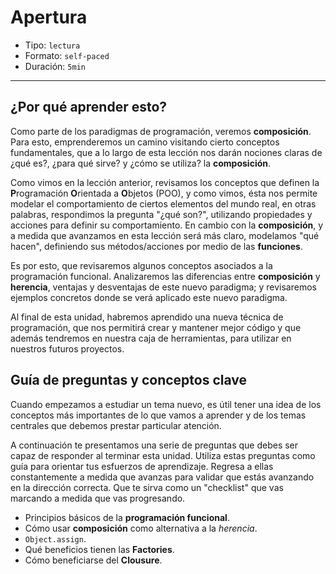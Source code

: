 # Apertura

* Tipo: `lectura`
* Formato: `self-paced`
* Duración: `5min`

***

## ¿Por qué aprender esto?

Como parte de los paradigmas de programación, veremos **composición**. Para
esto, emprenderemos un camino visitando cierto conceptos fundamentales, que a lo
largo de esta lección nos darán nociones claras de ¿qué es?, ¿para qué sirve? y
¿cómo se utiliza? la **composición**.

Como vimos en la lección anterior, revisamos los conceptos que definen la
**P**rogramación **O**rientada a **O**bjetos (POO), y como vimos, ésta nos
permite modelar el comportamiento de ciertos elementos del mundo real, en otras
palabras, respondimos la pregunta "¿qué son?", utilizando propiedades y acciones
para definir su comportamiento. En cambio con la **composición**, y a medida que
avanzamos en esta lección será más claro, modelamos "qué hacen", definiendo sus
métodos/acciones por medio de las **funciones**.

Es por esto, que revisaremos algunos conceptos asociados a la programación
funcional. Analizaremos las diferencias entre **composición** y **herencia**,
ventajas y desventajas de este nuevo paradigma; y revisaremos ejemplos concretos
donde se verá aplicado este nuevo paradigma.

Al final de esta unidad, habremos aprendido una nueva técnica de programación,
que nos permitirá crear y mantener mejor código y que además tendremos en
nuestra caja de herramientas, para utilizar en nuestros futuros proyectos.

## Guía de preguntas y conceptos clave

Cuando empezamos a estudiar un tema nuevo, es útil tener una idea de los
conceptos más importantes de lo que vamos a aprender y de los temas centrales
que debemos prestar particular atención.

A continuación te presentamos una serie de preguntas que debes ser capaz de
responder al terminar esta unidad. Utiliza estas preguntas como guía para
orientar tus esfuerzos de aprendizaje. Regresa a ellas constantemente a medida
que avanzas para validar que estás avanzando en la dirección correcta. Que te
sirva como un "checklist" que vas marcando a medida que vas progresando.

* Principios básicos de la **programación funcional**.
* Cómo usar **composición** como alternativa a la _herencia_.
* `Object.assign`.
* Qué beneficios tienen las **Factories**.
* Cómo beneficiarse del **Clousure**.
